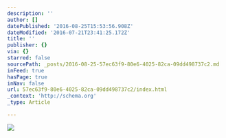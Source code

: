 ```yaml
---
description: ''
author: []
datePublished: '2016-08-25T15:53:56.908Z'
dateModified: '2016-07-21T23:41:25.172Z'
title: ''
publisher: {}
via: {}
starred: false
sourcePath: _posts/2016-08-25-57ec63f9-80e6-4025-82ca-09dd498737c2.md
inFeed: true
hasPage: true
inNav: false
url: 57ec63f9-80e6-4025-82ca-09dd498737c2/index.html
_context: 'http://schema.org'
_type: Article

---
```

![](https://the-grid-user-content.s3-us-west-2.amazonaws.com/ac93a2bb-b7c3-4547-801c-52378fda6efb.jpg)